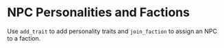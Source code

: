 # NPC Personalities and Factions

Use `add_trait` to add personality traits and `join_faction` to assign an NPC to
a faction.
